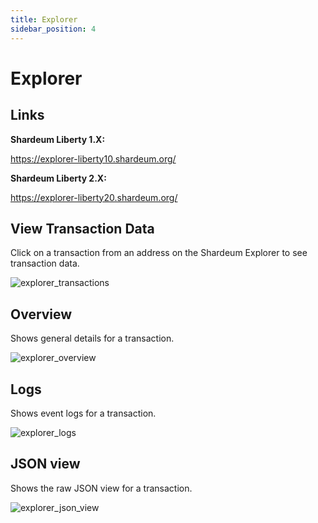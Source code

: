 ```yaml
---
title: Explorer
sidebar_position: 4
---
```


# Explorer

## Links

**Shardeum Liberty 1.X:**

https://explorer-liberty10.shardeum.org/

**Shardeum Liberty 2.X:**

https://explorer-liberty20.shardeum.org/

## View Transaction Data

Click on a transaction from an address on the Shardeum Explorer to see transaction data.

![explorer_transactions](/img/explorer/transactions.png)

## Overview

Shows general details for a transaction.

![explorer_overview](/img/explorer/overview.png)

## Logs

Shows event logs for a transaction.

![explorer_logs](/img/explorer/eventLogs.png)

## JSON view

Shows the raw JSON view for a transaction.

![explorer_json_view](/img/explorer/rawJSON.png)
